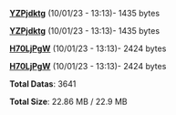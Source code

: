[**YZPjdktg**](/data/YZPjdktg.txt) (10/01/23 - 13:13)- 1435 bytes

[**YZPjdktg**](/data/YZPjdktg.txt) (10/01/23 - 13:13)- 1435 bytes

[**H70LjPgW**](/data/H70LjPgW.txt) (10/01/23 - 13:13)- 2424 bytes

[**H70LjPgW**](/data/H70LjPgW.txt) (10/01/23 - 13:13)- 2424 bytes

**Total Datas**: 3641

**Total Size**: 22.86 MB / 22.9 MB